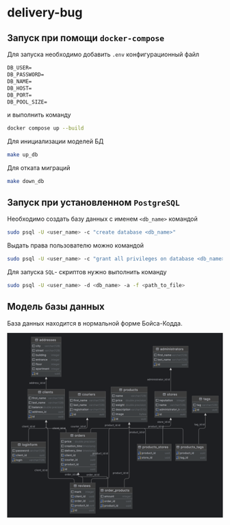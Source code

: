 # delivery-bug

## Запуск при помощи `docker-compose` 



Для запуска необходимо добавить `.env` конфигурационный файл 

```.env
DB_USER=
DB_PASSWORD=
DB_NAME=
DB_HOST=
DB_PORT=
DB_POOL_SIZE=
```

и выполнить команду

```bash
docker compose up --build
```

Для инициализации моделей БД 
```bash
make up_db
```

Для отката миграций
```bash
make down_db
```



## Запуск при установленном `PostgreSQL`



Необходимо создать базу данных с именем `<db_name>` командой

```bash
sudo psql -U <user_name> -c "create database <db_name>"
```

Выдать права пользователю можно командой

```bash
sudo psql -U <user_name> -c "grant all privileges on database <db_name> to <user_name>;"
```

Для запуска `SQL`- скриптов нужно выполнить команду

```bash
sudo psql -U <user_name> -d <db_name> -a -f <path_to_file> 
```



## Модель базы данных

База данных находится в нормальной форме Бойса-Кодда.

![db-diagram](/blob/db-diagram.png)

